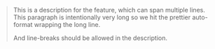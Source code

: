 > This is a description for the feature, which can span multiple lines. This
> paragraph is intentionally very long so we hit the prettier auto-format
> wrapping the long line.
>
> And line-breaks should be allowed in the description.
